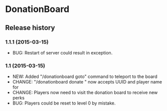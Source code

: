 # DonationBoard

## Release history

### 1.1.1 (2015-03-15)

* BUG: Restart of server could result in exception.

### 1.1 (2015-03-15)

* NEW: Added "/donationboard goto" command to teleport to the board
* CHANGE: "/donationboard donate <player> <tokens>" now accepts UUID and player name for <player>
* CHANGE: Players now need to visit the donation board to receive new perks
* BUG: Players could be reset to level 0 by mistake.


